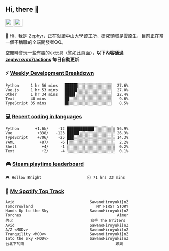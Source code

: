 <!--
**zephyrxvxx7/zephyrxvxx7** is a ✨ _special_ ✨ repository because its `README.md` (this file) appears on your GitHub profile.

Here are some ideas to get you started:

- 🔭 I’m currently working on ...
- 🌱 I’m currently learning ...
- 👯 I’m looking to collaborate on ...
- 🤔 I’m looking for help with ...
- 💬 Ask me about ...
- 📫 How to reach me: ...
- 😄 Pronouns: ...
- ⚡ Fun fact: ...
-->

## Hi, there 👋

<a href="https://www.instagram.com/zephyrxvxx7/"><img src="https://img.shields.io/badge/instagram-3f729b?&style=for-the-badge&logo=instagram&logoColor=white" height=25></a>
<a href="https://zephyrxvxx7.me/"><img src="https://img.shields.io/badge/blog-gray?&style=for-the-badge&logo=hexo&logoColor=white" height=25></a>

👋 Hi，我是 Zephyr，正在就讀中山大學資工所，研究領域是雲原生，目前正在當一個不稱職的全端開發者QQ。

空閒時會玩一些有趣的小玩具（譬如此頁面），**以下內容通過 [zephyrxvxx7/actions](https://github.com/zephyrxvxx7/zephyrxvxx7/actions) 每日自動更新**

### ⚡ [Weekly Development Breakdown](https://gist.github.com/zephyrxvxx7/ee1787313f0772b51494d051b5edde7f)

<!-- code_time start -->

```text
Python     1 hr 56 mins   █████▊░░░░░░░░░░░░░░░  27.6%
Vue.js     1 hr 53 mins   █████▋░░░░░░░░░░░░░░░  27.0%
Other      1 hr 34 mins   ████▋░░░░░░░░░░░░░░░░  22.4%
Text       40 mins        ██░░░░░░░░░░░░░░░░░░░   9.6%
TypeScript 35 mins        █▊░░░░░░░░░░░░░░░░░░░   8.5%
```

<!-- code_time end -->

### 💻 [Recent coding in languages](https://gist.github.com/zephyrxvxx7/08c5ff0fead26978490fef5d749f43ea)

<!-- code_diff start -->

```text
Python       +1.6k/    -12 ███████████▉░░░░░░░░░ 56.9%
Vue           +838/   -123 █████▌░░░░░░░░░░░░░░░ 26.3%
TypeScript    +706/    -25 ███░░░░░░░░░░░░░░░░░░ 14.3%
YAML           +87/     -6 ▍░░░░░░░░░░░░░░░░░░░░  2.2%
Shell           +4/     -1 ░░░░░░░░░░░░░░░░░░░░░  0.2%
Text            +2/     -4 ░░░░░░░░░░░░░░░░░░░░░  0.1%
```

<!-- code_diff end -->

### 🎮 [Steam playtime leaderboard](https://gist.github.com/zephyrxvxx7/f77b8978877f959b69d84723c43a4a64)

<!-- steam_time start -->

```text
🎮 Hollow Knight                    🕘 71 hrs 33 mins
```

<!-- steam_time end -->

### 🎵 [My Spotify Top Track](https://gist.github.com/zephyrxvxx7/fe159fde5ec9ebea27e03dd63a71e78f)

<!-- spotify_track start -->

```text
Avid                                 SawanoHiroyuki[nZ
Tomorrowland                            MY FIRST STORY
Hands Up to the Sky                  SawanoHiroyuki[nZ
Torches                                          Aimer
灼火                                  寫手 The Writers
Avid                                 SawanoHiroyuki[nZ
A/Z <MODv>                           SawanoHiroyuki[nZ
Tranquility <MODv>                   SawanoHiroyuki[nZ
Into the Sky <MODv>                  SawanoHiroyuki[nZ
台北下的雨                                        鄭興
```

<!-- spotify_track end -->
